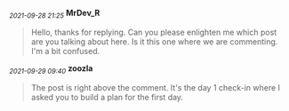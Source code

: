<sub>*2021-09-28 21:25*</sub>
**MrDev_R**
> Hello, thanks for replying. Can you please enlighten me which post are you talking about here. Is it this one where we are commenting. I'm a bit confused.

<sub>*2021-09-29 09:40*</sub>
**zoozla**
> The post is right above the comment. It's the day 1 check-in where I asked you to build a plan for the first day.

